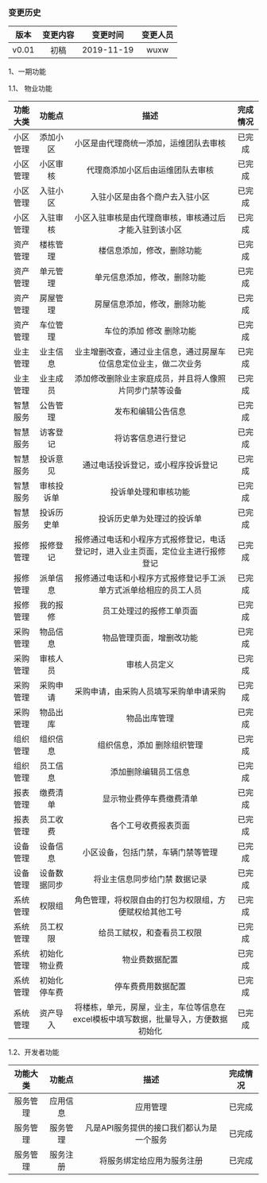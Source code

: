 ### 变更历史
版本|变更内容|变更时间|变更人员
:-: | :-: | :-: | :-:
v0.01|初稿|2019-11-19|wuxw

1、一期功能

1.1、 物业功能

功能大类|功能点|描述|完成情况
:-: | :-: | :-: | :-:
小区管理|添加小区|小区是由代理商统一添加，运维团队去审核|已完成
小区管理|小区审核|代理商添加小区后由运维团队去审核|已完成
小区管理|入驻小区|入驻小区是由各个商户去入驻小区|已完成
小区管理|入驻审核|小区入驻审核是由代理商审核，审核通过后才能入驻到该小区|已完成
资产管理|楼栋管理|楼信息添加，修改，删除功能|已完成
资产管理|单元管理|单元信息添加，修改，删除功能|已完成
资产管理|房屋管理|房屋信息添加，修改，删除功能|已完成
资产管理|车位管理|车位的添加 修改 删除功能|已完成
业主管理|业主信息|业主增删改查，通过业主信息，通过房屋车位信息定位业主，做二次业务|已完成
业主管理|业主成员|添加修改删除业主家庭成员，并且将人像照片同步门禁等设备|已完成
智慧服务|公告管理|发布和编辑公告信息|已完成
智慧服务|访客登记|将访客信息进行登记|已完成
智慧服务|投诉意见|通过电话投诉登记，或小程序投诉登记|已完成
智慧服务|审核投诉单|投诉单处理和审核功能|已完成
智慧服务|投诉历史单|投诉历史单为处理过的投诉单|已完成
报修管理|报修登记|报修通过电话和小程序方式报修登记，电话登记时，进入业主页面，定位业主进行报修登记|已完成
报修管理|派单信息|报修通过电话和小程序方式报修登记手工派单方式派单给相应的员工人员|已完成
报修管理|我的报修|员工处理过的报修工单页面|已完成
采购管理|物品信息|物品管理页面，增删改功能|已完成
采购管理|审核人员|审核人员定义|已完成
采购管理|采购申请|采购申请，由采购人员填写采购单申请采购|已完成
采购管理|物品出库|物品出库管理|已完成
组织管理|组织信息|组织信息，添加 删除组织管理|已完成
组织管理|员工信息|添加删除编辑员工信息|已完成
报表管理|缴费清单|显示物业费停车费缴费清单|已完成
报表管理|员工收费|各个工号收费报表页面|已完成
设备管理|设备信息|小区设备，包括门禁，车辆门禁等管理|已完成
设备管理|设备数据同步|将业主信息同步给门禁 数据记录|已完成
系统管理|权限组|角色管理，将权限自由的打包为权限组，方便赋权给其他工号|已完成
系统管理|员工权限|给员工赋权，和查看员工权限|已完成
系统管理|初始化物业费|物业费数据配置|已完成
系统管理|初始化停车费|停车费费用数据配置|已完成
系统管理|资产导入|将楼栋，单元，房屋，业主，车位等信息在excel模板中填写数据，批量导入，方便数据初始化|已完成

1.2、开发者功能

功能大类|功能点|描述|完成情况
:-: | :-: | :-: | :-:
服务管理|应用信息|应用管理|已完成
服务管理|服务管理|凡是API服务提供的接口我们都认为是一个服务|已完成
服务管理|服务注册|将服务绑定给应用为服务注册|已完成